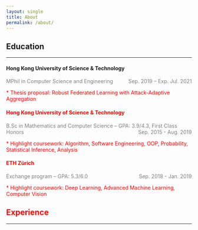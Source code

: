 ```yaml
---
layout: single
title: About
permalink: /about/
---
```


## Education
****
#### **Hong Kong University of Science & Technology**
<span style="color:red">
<p style="text-align:left;">
   <span style="color:grey"> MPhil in Computer Science and Engineering</span>
    <span style="float:right;color:grey">
        Sep. 2019 – Exp. Jul. 2021
    </span>
</p>
* Thesis proposal: Robust Federated Learning with Attack-Adaptive Aggregation

#### **Hong Kong University of Science & Technology**
<span style="color:red">
<p style="text-align:left;">
   <span style="color:grey"> B.Sc in Mathematics and Computer Science – GPA: 3.9/4.3, First Class Honors</span>
    <span style="float:right;color:grey">
        Sep. 2015 - Aug. 2019
    </span>
</p>
* Highlight coursework: Algorithm, Software Engineering, OOP, Probability, Statistical Inference, Analysis

#### **ETH Zürich**
<span style="color:red">
<p style="text-align:left;">
   <span style="color:grey"> Exchange program – GPA: 5.3/6.0</span>
    <span style="float:right;color:grey">
        Sep. 2018 - Jan. 2019
    </span>
</p>
* Highlight coursework: Deep Learning, Advanced Machine Learning, Computer Vision

## Experience
***

